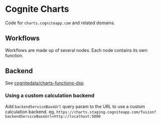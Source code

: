 # Cognite Charts

Code for `charts.cogniteapp.com` and related domains.

## Workflows

Workflows are made up of several nodes. Each node contains its own function.

## Backend

See [cognitedata/charts-functions-dsp](https://github.com/cognitedata/charts-functions-dsp)

### Using a custom calculation backend

Add `backendServiceBaseUrl` query param to the URL to use a custom calculation backend.
eg. `https://charts.staging.cogniteapp.com/fusion?backendServiceBaseUrl=http://localhost:5000`
